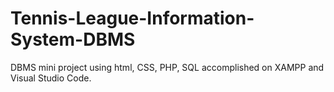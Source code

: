 # Tennis-League-Information-System-DBMS
DBMS mini project using html, CSS, PHP, SQL  accomplished on XAMPP and Visual Studio Code.
